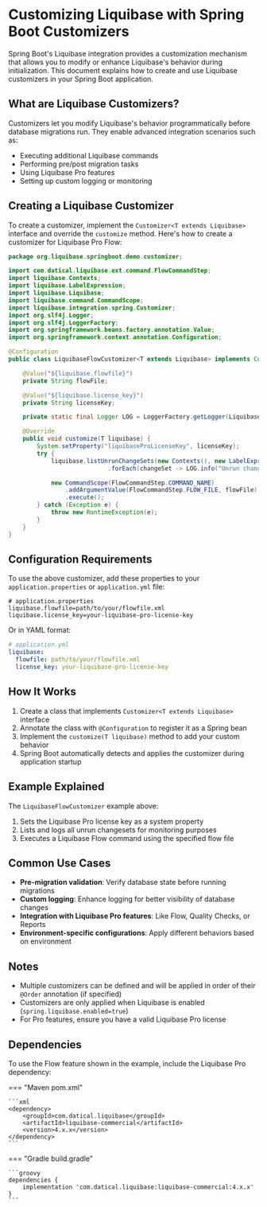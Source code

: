 # Customizing Liquibase with Spring Boot Customizers

Spring Boot's Liquibase integration provides a customization mechanism that allows you to modify or enhance Liquibase's behavior during initialization. This document explains how to create and use Liquibase customizers in your Spring Boot application.

## What are Liquibase Customizers?

Customizers let you modify Liquibase's behavior programmatically before database migrations run. They enable advanced integration scenarios such as:

- Executing additional Liquibase commands
- Performing pre/post migration tasks
- Using Liquibase Pro features
- Setting up custom logging or monitoring

## Creating a Liquibase Customizer

To create a customizer, implement the `Customizer<T extends Liquibase>` interface and override the `customize` method. Here's how to create a customizer for Liquibase Pro Flow:

```java
package org.liquibase.springboot.demo.customizer;

import com.datical.liquibase.ext.command.FlowCommandStep;
import liquibase.Contexts;
import liquibase.LabelExpression;
import liquibase.Liquibase;
import liquibase.command.CommandScope;
import liquibase.integration.spring.Customizer;
import org.slf4j.Logger;
import org.slf4j.LoggerFactory;
import org.springframework.beans.factory.annotation.Value;
import org.springframework.context.annotation.Configuration;

@Configuration
public class LiquibaseFlowCustomizer<T extends Liquibase> implements Customizer<T> {

    @Value("${liquibase.flowfile}")
    private String flowFile;

    @Value("${liquibase.license_key}")
    private String licenseKey;

    private static final Logger LOG = LoggerFactory.getLogger(LiquibaseFlowCustomizer.class);

    @Override
    public void customize(T liquibase) {
        System.setProperty("liquibaseProLicenseKey", licenseKey);
        try {
            liquibase.listUnrunChangeSets(new Contexts(), new LabelExpression())
                            .forEach(changeSet -> LOG.info("Unrun changeset: {}", changeSet));

            new CommandScope(FlowCommandStep.COMMAND_NAME)
                .addArgumentValue(FlowCommandStep.FLOW_FILE, flowFile)
                .execute();
        } catch (Exception e) {
            throw new RuntimeException(e);
        }
    }
}
```

## Configuration Requirements

To use the above customizer, add these properties to your `application.properties` or `application.yml` file:

```properties
# application.properties
liquibase.flowfile=path/to/your/flowfile.xml
liquibase.license_key=your-liquibase-pro-license-key
```

Or in YAML format:

```yaml
# application.yml
liquibase:
  flowfile: path/to/your/flowfile.xml
  license_key: your-liquibase-pro-license-key
```

## How It Works

1. Create a class that implements `Customizer<T extends Liquibase>` interface
2. Annotate the class with `@Configuration` to register it as a Spring bean
3. Implement the `customize(T liquibase)` method to add your custom behavior
4. Spring Boot automatically detects and applies the customizer during application startup

## Example Explained

The `LiquibaseFlowCustomizer` example above:

1. Sets the Liquibase Pro license key as a system property
2. Lists and logs all unrun changesets for monitoring purposes
3. Executes a Liquibase Flow command using the specified flow file

## Common Use Cases

- **Pre-migration validation**: Verify database state before running migrations
- **Custom logging**: Enhance logging for better visibility of database changes
- **Integration with Liquibase Pro features**: Like Flow, Quality Checks, or Reports
- **Environment-specific configurations**: Apply different behaviors based on environment

## Notes

- Multiple customizers can be defined and will be applied in order of their `@Order` annotation (if specified)
- Customizers are only applied when Liquibase is enabled (`spring.liquibase.enabled=true`)
- For Pro features, ensure you have a valid Liquibase Pro license

## Dependencies

To use the Flow feature shown in the example, include the Liquibase Pro dependency:

=== "Maven pom.xml"

    ```xml
    <dependency>
        <groupId>com.datical.liquibase</groupId>
        <artifactId>liquibase-commercial</artifactId>
        <version>4.x.x</version>
    </dependency>
    ```

=== "Gradle build.gradle"

    ```groovy
    dependencies {
        implementation 'com.datical.liquibase:liquibase-commercial:4.x.x'
    }
    ```